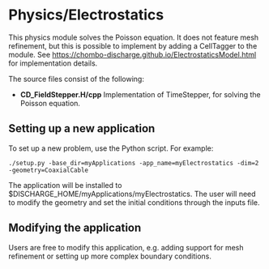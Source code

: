 # Physics/Electrostatics
This physics module solves the Poisson equation. It does not feature mesh refinement, but this is possible to implement by adding a CellTagger to the module. 
See https://chombo-discharge.github.io/ElectrostaticsModel.html for implementation details.

The source files consist of the following:

* **CD_FieldStepper.H/cpp** Implementation of TimeStepper, for solving the Poisson equation. 

## Setting up a new application
To set up a new problem, use the Python script. For example:

```shell
./setup.py -base_dir=myApplications -app_name=myElectrostatics -dim=2 -geometry=CoaxialCable
```

The application will be installed to $DISCHARGE_HOME/myApplications/myElectrostatics.
The user will need to modify the geometry and set the initial conditions through the inputs file. 

## Modifying the application
Users are free to modify this application, e.g. adding support for mesh refinement or setting up more complex boundary conditions. 
